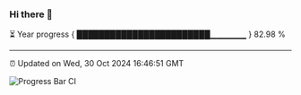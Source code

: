 ### Hi there 👋

⏳ Year progress { ████████████████████████▁▁▁▁▁▁ } 82.98 %

---

⏰ Updated on Wed, 30 Oct 2024 16:46:51 GMT

![Progress Bar CI](https://github.com/IshwaranRudhara/GIT-ACTION/workflows/Progress%20Bar%20CI/badge.svg)
